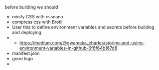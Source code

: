 before building we should

- minify CSS with cssnano
- compress css with Brotli
- User this to define environment variables and secrets before building and deploying
- - https://medium.com/@gwamaka_charles/storing-and-using-environment-variables-in-github-6f6f64b167d8
- manifest.json
- good logo
-
